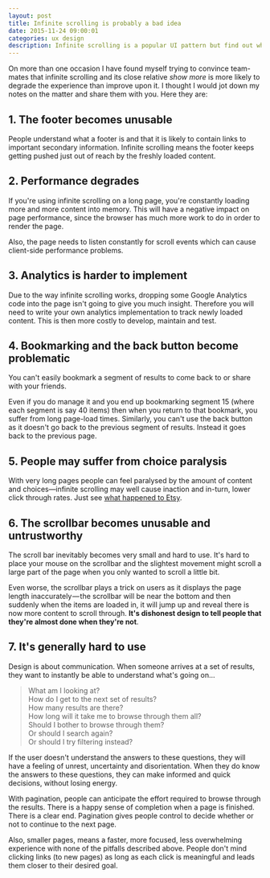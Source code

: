```yaml
---
layout: post
title: Infinite scrolling is probably a bad idea
date: 2015-11-24 09:00:01
categories: ux design
description: Infinite scrolling is a popular UI pattern but find out why it's probably a bad idea in this article.
---
```


On more than one occasion I have found myself trying to convince team-mates that infinite scrolling and its close relative *show more* is more likely to degrade the experience than improve upon it. I thought I would jot down my notes on the matter and share them with you. Here they are:

## 1. The footer becomes unusable

People understand what a footer is and that it is likely to contain links to important secondary information. Infinite scrolling means the footer keeps getting pushed just out of reach by the freshly loaded content.

## 2. Performance degrades

If you're using infinite scrolling on a long page, you're constantly loading more and more content into memory. This will have a negative impact on page performance, since the browser has much more work to do in order to render the page.

Also, the page needs to listen constantly for scroll events which can cause client-side performance problems.

## 3. Analytics is harder to implement

Due to the way infinite scrolling works, dropping some Google Analytics code into the page isn't going to give you much insight. Therefore you will need to write your own analytics implementation to track newly loaded content. This is then more costly to develop, maintain and test.

## 4. Bookmarking and the back button become problematic

You can't easily bookmark a segment of results to come back to or share with your friends.

Even if you do manage it and you end up bookmarking segment 15 (where each segment is say 40 items) then when you return to that bookmark, you suffer from long page-load times.
Similarly, you can't use the back button as it doesn't go back to the previous segment of results. Instead it goes back to the previous page.

## 5. People may suffer from choice paralysis

With very long pages people can feel paralysed by the amount of content and choices&mdash;infinite scrolling may well cause inaction and in-turn, lower click through rates. Just see [what happened to Etsy](http://danwin.com/2013/01/infinite-scroll-fail-etsy/).

## 6. The scrollbar becomes unusable and untrustworthy

The scroll bar inevitably becomes very small and hard to use. It's hard to place your mouse on the scrollbar and the slightest movement might scroll a large part of the page when you only wanted to scroll a little bit.

Even worse, the scrollbar plays a trick on users as it displays the page length inaccurately — the scrollbar will be near the bottom and then suddenly when the items are loaded in, it will jump up and reveal there is now more content to scroll through. **It's dishonest design to tell people that they're almost done when they're not**.

## 7. It's generally hard to use

Design is about communication. When someone arrives at a set of results, they want to instantly be able to understand what's going on...

> What am I looking at?<br>
> How do I get to the next set of results?<br>
> How many results are there?<br>
> How long will it take me to browse through them all?<br>
> Should I bother to browse through them?<br>
> Or should I search again?<br>
> Or should I try filtering instead?<br>

If the user doesn't understand the answers to these questions, they will have a feeling of unrest, uncertainty and disorientation. When they do know the answers to these questions, they can make informed and quick decisions, without losing energy.

With pagination, people can anticipate the effort required to browse through the results. There is a happy sense of completion when a page is finished. There is a clear end. Pagination gives people control to decide whether or not to continue to the next page.

Also, smaller pages, means a faster, more focused, less overwhelming experience with none of the pitfalls described above. People don't mind clicking links (to new pages) as long as each click is meaningful and leads them closer to their desired goal.